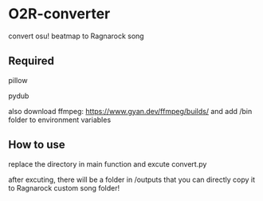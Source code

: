 # O2R-converter
convert osu! beatmap to Ragnarock song

## Required
pillow

pydub

also download ffmpeg: https://www.gyan.dev/ffmpeg/builds/ and add /bin folder to environment variables

## How to use
replace the directory in main function and excute convert.py

after excuting, there will be a folder in /outputs that you can directly copy it to Ragnarock custom song folder!
